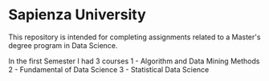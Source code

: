 # Sapienza University
This repository is intended for completing assignments related to a Master's degree program in Data Science.

In the first Semester I had 3 courses
1 - Algorithm and Data Mining Methods
2 - Fundamental of Data Science
3 - Statistical Data Science
